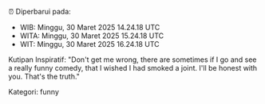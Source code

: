 ⏰ Diperbarui pada:
- WIB: Minggu, 30 Maret 2025 14.24.18 UTC
- WITA: Minggu, 30 Maret 2025 15.24.18 UTC
- WIT: Minggu, 30 Maret 2025 16.24.18 UTC

Kutipan Inspiratif:
"Don't get me wrong, there are sometimes if I go and see a really funny comedy, that I wished I had smoked a joint. I'll be honest with you. That's the truth."


Kategori: funny

